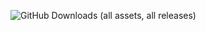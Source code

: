 ![GitHub Downloads (all assets, all releases)](https://img.shields.io/github/downloads/BrakusTapus/ARealmRecorded-Blunderville-/total)

